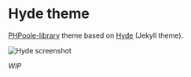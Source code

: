 # Hyde theme

[PHPoole-library](https://github.com/Narno/PHPoole-library) theme based on [Hyde](https://github.com/poole/hyde) (Jekyll theme).

![Hyde screenshot](https://f.cloud.github.com/assets/98681/1831228/42af6c6a-7384-11e3-98fb-e0b923ee0468.png)

_WIP_
